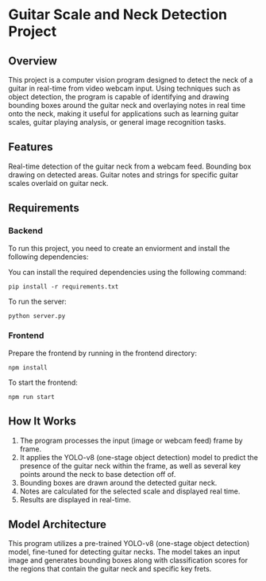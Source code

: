# Guitar Scale and Neck Detection Project

## Overview
This project is a computer vision program designed to detect the neck of a guitar in real-time from video webcam input. Using techniques such as object detection, the program is capable of identifying and drawing bounding boxes around the guitar neck and overlaying notes in real time onto the neck, making it useful for applications such as learning guitar scales, guitar playing analysis, or general image recognition tasks.

##  Features
Real-time detection of the guitar neck from a webcam feed.
Bounding box drawing on detected areas.
Guitar notes and strings for specific guitar scales overlaid on guitar neck.

## Requirements
### Backend
To run this project, you need to create an enviorment and install the following dependencies:

You can install the required dependencies using the following command:

```
pip install -r requirements.txt
```

To run the server: 
```
python server.py
```

### Frontend

Prepare the frontend by running in the frontend directory:
```
npm install
```
To start the frontend: 
```
npm run start
```

## How It Works
1. The program processes the input (image or webcam feed) frame by frame.
2. It applies the YOLO-v8 (one-stage object detection) model to predict the presence of the guitar neck within the frame, as well as several key points around the neck to base detection off of.
3. Bounding boxes are drawn around the detected guitar neck.
4. Notes are calculated for the selected scale and displayed real time.
5. Results are displayed in real-time.

## Model Architecture
This program utilizes a pre-trained YOLO-v8 (one-stage object detection) model, fine-tuned for detecting guitar necks. The model takes an input image and generates bounding boxes along with classification scores for the regions that contain the guitar neck and specific key frets.



